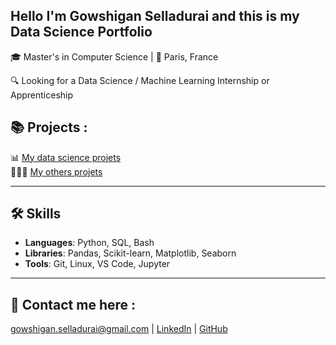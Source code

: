 ## Hello I'm Gowshigan Selladurai and this is my Data Science Portfolio

🎓 Master's in Computer Science | 📍 Paris, France  

🔍 Looking for a Data Science / Machine Learning Internship or Apprenticeship  

## 📚 Projects :

📊 [My data science projets](https://github.com/GowshiganS/DataScience-Projects)  
👩🏻‍💻 [My others projets](https://github.com/GowshiganS/CS_Other_Projets) 

---

## 🛠️ Skills
- **Languages**: Python, SQL, Bash  
- **Libraries**: Pandas, Scikit-learn, Matplotlib, Seaborn
- **Tools**: Git, Linux, VS Code, Jupyter
---

## 📧 Contact me here :
 gowshigan.selladurai@gmail.com | [LinkedIn](https://www.linkedin.com/in/gowshigan-selladurai/) | [GitHub](https://github.com/GowshiganS)
